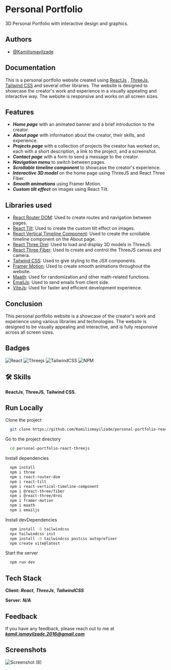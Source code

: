 
# Personal Portfolio

3D Personal Portfolio with interactive design and graphics.


## Authors

- [@Kamilismayilzade](https://www.github.com/Kamilismayilzade)


## Documentation


This is a personal portfolio website created using [ReactJs](https://react.dev/) , [ThreeJs](https://threejs.org/), [Tailwind CSS](https://tailwindcss.com/) and several other libraries. The website is designed to showcase the creator's work and experience in a visually appealing and interactive way. The website is responsive and works on all screen sizes.

## Features

- ***Home page*** with an animated banner and a brief introduction to the creator.
- ***About page*** with information about the creator, their skills, and experience.
- ***Projects page*** with a collection of projects the creator has worked on, each with a short description, a link to the project, and a screenshot.
- ***Contact page*** with a form to send a message to the creator.
- ***Navigation menu*** to switch between pages.
- ***Scrollable timeline component*** to showcase the creator's experience.
- ***Interactive 3D model*** on the home page using ThreeJS and React Three Fiber.
- ***Smooth animations*** using Framer Motion.
- ***Custom tilt effect*** on images using React Tilt.

## Libraries used

- [React Router DOM](https://reactrouter.com/en/main): Used to create routes and navigation between pages.
- [React Tilt](https://github.com/jonathandion/react-tilt): Used to create the custom tilt effect on images.
- [React Vertical Timeline Component](https://stephane-monnot.github.io/react-vertical-timeline/#/): Used to create the scrollable timeline component on the About page.
- [React Three Drei](https://github.com/pmndrs/drei): Used to load and display 3D models in ThreeJS.
- [React Three Fiber](https://docs.pmnd.rs/react-three-fiber/getting-started/introduction): Used to create and control the ThreeJS canvas and camera.
- [Tailwind CSS](https://tailwindcss.com/): Used to give styling to the JSX components.
- [Framer Motion](https://www.framer.com/motion/): Used to create smooth animations throughout the website.
- [Maath](https://github.com/pmndrs/maath): Used for randomization and other math-related functions.
- [EmailJs](https://www.emailjs.com/): Used to send emails from client side.
- [ViteJs](https://vitejs.dev/): Used for faster and efficient  development experience.

## Conclusion
This personal portfolio website is a showcase of the creator's work and experience using various libraries and technologies. The website is designed to be visually appealing and interactive, and is fully responsive across all screen sizes.
## Badges

![React](https://img.shields.io/badge/react-%2320232a.svg?style=flat&logo=react&logoColor=%2361DAFB)
![Threejs](https://img.shields.io/badge/threejs-black?style=plastic&logo=three.js&logoColor=white)
![TailwindCSS](https://img.shields.io/badge/tailwindcss-%2338B2AC.svg?style=flat&logo=tailwind-css&logoColor=white)
![NPM](https://img.shields.io/badge/NPM-%23000000.svg?style=flat&logo=npm&logoColor=white)
## 🛠 Skills

****ReactJs****, ****ThreeJS****, ****Tailwind CSS****.


## Run Locally

Clone the project

```bash
  git clone https://github.com/Kamilismayilzade/personal-portfolio-react-threejs
```

Go to the project directory

```bash
  cd personal-portfolio-react-threejs
```

Install dependencies

```bash
  npm install
  npm i three
  npm i react-router-dom
  npm i react-tilt
  npm i react-vertical-timeline-component
  npm i @react-three/fiber
  npm i @react-three/drei
  npm i framer-motion
  npm i maath
  npm i emailjs
```

Install devDependencies

```bash
  npm install -D tailwindcss
  npx tailwindcss init
  npm install -D tailwindcss postcss autoprefixer
  npm create vite@latest
```

Start the server

```bash
  npm run dev
```


## Tech Stack

**Client:** *****React*****, *****ThreeJs*****, *****TailwindCSS*****

**Server:** *****N/A*****


## Feedback

If you have any feedback, please reach out to me at *****kamil.ismayilzade.2016@gmail.com*****


## Screenshots

![Screenshot (8)](https://user-images.githubusercontent.com/84046930/226104139-5b6c1212-01e0-4263-a400-f821993cd812.png)

